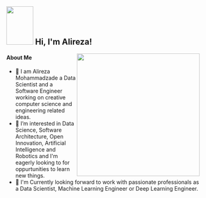 <h2><img src="https://media.giphy.com/media/v1.Y2lkPTc5MGI3NjExZnQ0Z2Vxbm96cWs0aTdxemZld3VreDkwOXl5eTV2N3owMHFsZW9qMSZlcD12MV9pbnRlcm5hbF9naWZfYnlfaWQmY3Q9cw/siIPEFuHkcNZ8HnQdO/giphy.gif" width="70" height="100"> Hi, I'm Alireza!</h2>
<!-- <img align='right' src="https://res.cloudinary.com/practicaldev/image/fetch/s--2bZIjPGC--/c_limit%2Cf_auto%2Cfl_progressive%2Cq_66%2Cw_880/https://dev-to-uploads.s3.amazonaws.com/i/d4tvukbt5mra37cvwklk.gif" width="500"> -->
<img align='right' src="https://media.giphy.com/media/Hi5evcgAbgfJlsB0sD/giphy.gif" width="320">
<!-- <img src="https://i.pinimg.com/originals/c0/d6/10/c0d610d25c4dce9a0e7475411d586ece.gif"> -->

#### About Me
- 🔭 I am Alireza Mohammadzade a Data Scientist and a Software Engineer working on creative computer science and engineering related ideas. 
- 🌱 I’m interested in Data Science, Software Architecture, Open Innovation, Artificial Intelligence and Robotics and I'm eagerly looking to for oppurtunities to learn new things.
- 👯 I'm Currently looking forward to work with passionate professionals as a Data Scientist, Machine Learning Engineer or Deep Learning Engineer.

<!--
**almo99/almo99** is a ✨ _special_ ✨ repository because its `README.md` (this file) appears on your GitHub profile.

Here are some ideas to get you started:

- 🔭 I’m currently working on ...
- 🌱 I’m currently learning ...
- 👯 I’m looking to collaborate on ...
- 🤔 I’m looking for help with ...
- 💬 Ask me about ...
- 📫 How to reach me: ...
- 😄 Pronouns: ...
- ⚡ Fun fact: ...
-->
